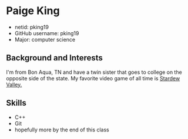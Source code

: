 
# Paige King #

- netid: pking19
- GitHub username: pking19
- Major: computer science

## Background and Interests ##

I'm from Bon Aqua, TN and have a twin sister that goes to college on the opposite side of the state. My favorite video game of all time is [Stardew Valley.](https://www.stardewvalley.net)

## Skills ##

- C++
- Git
- hopefully more by the end of this class
